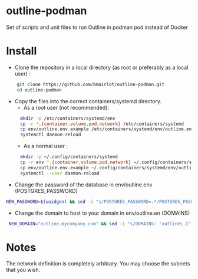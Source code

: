 # outline-podman
Set of scripts and unit files to run Outline in podman pod instead of Docker

# Install

- Clone the repository in a local directory (as root or preferably as a local user) :
```bash
    git clone https://github.com/bmairlot/outline-podman.git
    cd outline-podman
```
- Copy the files into the correct containers/systemd directory.
  - As a root user (not recommended): 
  ```bash
    mkdir -p /etc/containers/systemd/env
    cp -r *.{container,volume,pod,network} /etc/containers/systemd  
    cp env/outline.env.example /etc/containers/systemd/env/outline.env
    systemctl daemon-reload
   ```
  - As a normal user :
  ```bash
    mkdir -p ~/.config/containers/systemd
    cp -r env *.{container,volume,pod,network} ~/.config/containers/systemd
    cp env/outline.env.example ~/.config/containers/systemd/env/outline.env
    systemctl --user daemon-reload
   ```
- Change the password of the database in env/outline.env (POSTGRES_PASSWORD)
```bash
NEW_PASSWORD=$(uuidgen) && sed -i "s/POSTGRES_PASSWORD=.*/POSTGRES_PASSWORD=$NEW_PASSWORD/" env/outline.env
```
- Change the domain to host to your domain in env/outline.en (DOMAINS)
```bash
 NEW_DOMAIN="outline.mycompany.com" && sed -i "s/DOMAINS: 'outline\.[^']*' -> /DOMAINS: '$NEW_DOMAIN -> /" env/outline.env
```


# Notes

The network definition is completely arbitrary. You may choose the subnets that you wish.